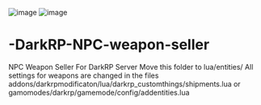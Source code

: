 ![image](https://user-images.githubusercontent.com/47913822/151753479-4a26d68b-c307-47c9-9fac-86f6eb7baff4.png)
![image](https://user-images.githubusercontent.com/47913822/151753481-dee5281c-33c0-403c-8ce0-cbe8674389c0.png)
# -DarkRP-NPC-weapon-seller
NPC Weapon Seller For DarkRP Server
Move this folder to lua/entities/
All settings for weapons are changed in the files 
addons/darkrpmodificaton/lua/darkrp_customthings/shipments.lua or gamomodes/darkrp/gamemode/config/addentities.lua
